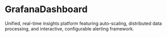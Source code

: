 # GrafanaDashboard
Unified, real-time insights platform featuring auto-scaling, distributed data processing, and interactive, configurable alerting framework.
